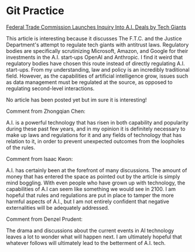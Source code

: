 # Git Practice

[Federal Trade Commission Launches Inquiry Into A.I. Deals by Tech Giants](https://www.nytimes.com/2024/01/25/technology/ftc-ai-microsoft-amazon-google.html?unlocked_article_code=1.Rk0.1GCt.HD2i9_ORSpCT&bgrp=a&smid=url-share)

This article is interesting because it discusses The F.T.C. and the Justice Department's attempt to regulate tech giants with antitrust laws. Regulatory bodies are specifically scrutinizing Microsoft, Amazon, and Google for their investments in the A.I. start-ups OpenAI and Anthropic. I find it weird that regulatory bodies have chosen this route instead of directly regulating A.I. start-ups. From my understanding, law and policy is an incredibly traditional field. However, as the capabilities of artificial intelligence grow, issues such as data management must be regulated at the source, as opposed to regulating second-level interactions.

No article has been posted yet but im sure it is interesting!

Comment from Zhongqian Chen:

A.I. is a powerful technology that has risen in both capability and popularity during these past few years, and in my opinion it is definitely necessary to make up laws and regulations for it and any fields of technology that has relation to it, in order to prevent unexpected outcomes from the loopholes of the rules.

Comment from Isaac Kwon:

A.I. has certainly been at the forefront of many discussions. The amount of money that has entered the space as pointed out by the article is simply mind boggling. With even people who have grown up with technology, the capabilities of A.I can seem like something we would see in 2100. I am hopeful that rules and regulations are put in place to tamper the more harmful aspects of A.I., but I am not entirely confident that negative externalities will be adequately addressed.

Comment from Denzel Prudent:

The drama and discussions about the current events in AI technology leaves a lot to wonder what will happen next. I am ultimately hopeful that whatever follows will ultimately lead to the betterment of A.I. tech.


